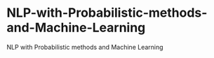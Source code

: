 # NLP-with-Probabilistic-methods-and-Machine-Learning
NLP with Probabilistic methods and Machine Learning
